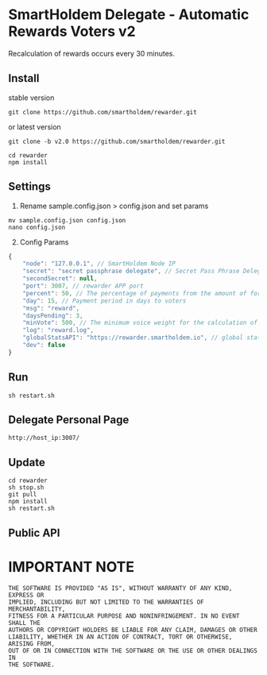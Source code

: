 # SmartHoldem Delegate - Automatic Rewards Voters v2

Recalculation of rewards occurs every 30 minutes.

## Install

stable version
```
git clone https://github.com/smartholdem/rewarder.git
```

or latest version
```
git clone -b v2.0 https://github.com/smartholdem/rewarder.git
```

```
cd rewarder
npm install
```

## Settings


1. Rename sample.config.json > config.json and set params

```
mv sample.config.json config.json
nano config.json
```

2. Config Params

```js
{
    "node": "127.0.0.1", // SmartHoldem Node IP
    "secret": "secret passphrase delegate", // Secret Pass Phrase Delegate for payments & get stats
    "secondSecret": null,
    "port": 3007, // rewarder APP port
    "percent": 50, // The percentage of payments from the amount of forging
    "day": 15, // Payment period in days to voters
    "msg": "reward",
    "daysPending": 3,
    "minVote": 500, // The minimum voice weight for the calculation of payments
    "log": "reward.log",
    "globalStatsAPI": "https://rewarder.smartholdem.io", // global statistics api server
    "dev": false
}
```

## Run

```
sh restart.sh
```

## Delegate Personal Page

```
http://host_ip:3007/
```

## Update

```
cd rewarder
sh stop.sh
git pull
npm install
sh restart.sh
```

## Public API


# IMPORTANT NOTE

    THE SOFTWARE IS PROVIDED "AS IS", WITHOUT WARRANTY OF ANY KIND, EXPRESS OR
    IMPLIED, INCLUDING BUT NOT LIMITED TO THE WARRANTIES OF MERCHANTABILITY,
    FITNESS FOR A PARTICULAR PURPOSE AND NONINFRINGEMENT. IN NO EVENT SHALL THE
    AUTHORS OR COPYRIGHT HOLDERS BE LIABLE FOR ANY CLAIM, DAMAGES OR OTHER
    LIABILITY, WHETHER IN AN ACTION OF CONTRACT, TORT OR OTHERWISE, ARISING FROM,
    OUT OF OR IN CONNECTION WITH THE SOFTWARE OR THE USE OR OTHER DEALINGS IN
    THE SOFTWARE.
